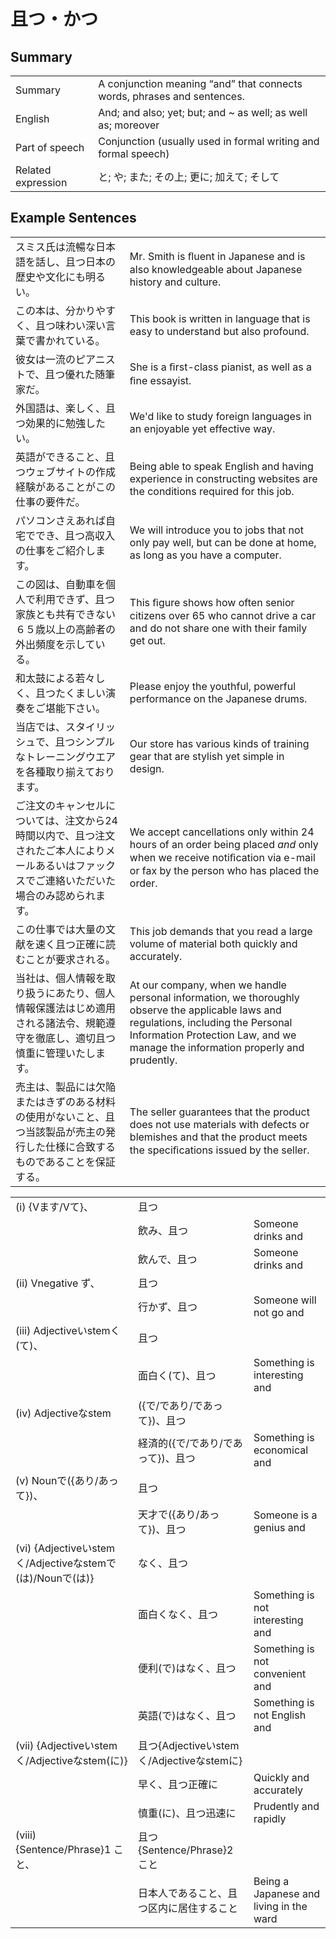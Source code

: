 # 且つ・かつ

## Summary

<table><tr>   <td>Summary</td>   <td>A conjunction meaning “and” that connects words, phrases and sentences.</td></tr><tr>   <td>English</td>   <td>And; and also; yet; but; and ~ as well; as well as; moreover</td></tr><tr>   <td>Part of speech</td>   <td>Conjunction (usually used in formal writing and formal speech)</td></tr><tr>   <td>Related expression</td>   <td>と; や; また; その上; 更に; 加えて; そして</td></tr></table>

## Example Sentences

<table><tr>   <td>スミス氏は流暢な日本語を話し、且つ日本の歴史や文化にも明るい。</td>   <td>Mr. Smith is ﬂuent in Japanese and is also knowledgeable about Japanese history and culture.</td></tr><tr>   <td>この本は、分かりやすく、且つ味わい深い言葉で書かれている。</td>   <td>This book is written in language that is easy to understand but also profound.</td></tr><tr>   <td>彼女は一流のピアニストで、且つ優れた随筆家だ。</td>   <td>She is a ﬁrst-class pianist, as well as a ﬁne essayist.</td></tr><tr>   <td>外国語は、楽しく、且つ効果的に勉強したい。</td>   <td>We'd like to study foreign languages in an enjoyable yet effective way.</td></tr><tr>   <td>英語ができること、且つウェブサイトの作成経験があることがこの仕事の要件だ。</td>   <td>Being able to speak English and having experience in constructing websites are the conditions required for this job.</td></tr><tr>   <td>パソコンさえあれば自宅ででき、且つ高収入の仕事をご紹介します。</td>   <td>We will introduce you to jobs that not only pay well, but can be done at home, as long as you have a computer.</td></tr><tr>   <td>この図は、自動車を個人で利用できず、且つ家族とも共有できない６５歳以上の高齢者の外出頻度を示している。</td>   <td>This ﬁgure shows how often senior citizens over 65 who cannot drive a car and do not share one with their family get out.</td></tr><tr>   <td>和太鼓による若々しく、且つたくましい演奏をご堪能下さい。</td>   <td>Please enjoy the youthful, powerful performance on the Japanese drums.</td></tr><tr>   <td>当店では、スタイリッシュで、且つシンプルなトレーニングウエアを各種取り揃えております。</td>   <td>Our store has various kinds of training gear that are stylish yet simple in design.</td></tr><tr>   <td>ご注文のキャンセルについては、注文から24時間以内で、且つ注文されたご本人によりメールあるいはファックスでご連絡いただいた場合のみ認められます。</td>   <td>We accept cancellations only within 24 hours of an order being placed <em>and</em> only when we receive notiﬁcation via e-mail or fax by the person who has placed the order.</td></tr><tr>   <td>この仕事では大量の文献を速く且つ正確に読むことが要求される。</td>   <td>This job demands that you read a large volume of material both quickly and accurately.</td></tr><tr>   <td>当社は、個人情報を取り扱うにあたり、個人情報保護法はじめ適用される諸法令、規範遵守を徹底し、適切且つ慎重に管理いたします。</td>   <td>At our company, when we handle personal information, we thoroughly observe the applicable laws and regulations, including the Personal Information Protection Law, and we manage the information properly and prudently.</td></tr><tr>   <td>売主は、製品には欠陥またはきずのある材料の使用がないこと、且つ当該製品が売主の発行した仕様に合致するものであることを保証する。</td>   <td>The seller guarantees that the product does not use materials with defects or blemishes and that the product meets the speciﬁcations issued by the seller.</td></tr></table>

<table class="table"><tbody><tr class="tr head"><td class="td"><span class="numbers">(i)</span> <span class="bold">{Vます/Vて}、</span></td><td class="td"><span class="concept">且つ</span></td><td class="td"></td></tr><tr class="tr"><td class="td"></td><td class="td"><span>飲み、</span><span class="concept">且つ</span></td><td class="td"><span>Someone drinks and</span></td></tr><tr class="tr"><td class="td"></td><td class="td"><span>飲んで、</span><span class="concept">且つ</span></td><td class="td"><span>Someone drinks and</span></td></tr><tr class="tr head"><td class="td"><span class="numbers">(ii)</span> <span class="bold">Vnegative ず、</span></td><td class="td"><span class="concept">且つ</span></td><td class="td"></td></tr><tr class="tr"><td class="td"></td><td class="td"><span>行かず、</span><span class="concept">且つ</span></td><td class="td"><span>Someone will not go and</span></td></tr><tr class="tr head"><td class="td"><span class="numbers">(iii)</span> <span class="bold">Adjectiveいstemく(て)、</span></td><td class="td"><span class="concept">且つ</span></td><td class="td"></td></tr><tr class="tr"><td class="td"></td><td class="td"><span>面白く(て)、</span><span class="concept">且つ</span></td><td class="td"><span>Something is interesting and</span></td></tr><tr class="tr head"><td class="td"><span class="numbers">(iv)</span> <span class="bold">Adjectiveなstem</span></td><td class="td"><span>({で/であり/であって})、</span><span class="concept">且つ</span></td><td class="td"></td></tr><tr class="tr"><td class="td"></td><td class="td"><span>経済的({で/であり/であって})、</span><span class="concept">且つ</span></td><td class="td"><span>Something is economical and</span></td></tr><tr class="tr head"><td class="td"><span class="numbers">(v)</span> <span class="bold">Nounで({あり/あって})、</span></td><td class="td"><span class="concept">且つ</span></td><td class="td"></td></tr><tr class="tr"><td class="td"></td><td class="td"><span>天才で({あり/あって})、</span><span class="concept">且つ</span></td><td class="td"><span>Someone is a genius and</span></td></tr><tr class="tr head"><td class="td"><span class="numbers">(vi)</span> <span class="bold">{Adjectiveいstemく/Adjectiveなstemで(は)/Nounで(は)}</span></td><td class="td"><span>なく、</span><span class="concept">且つ</span></td><td class="td"></td></tr><tr class="tr"><td class="td"></td><td class="td"><span>面白くなく、</span><span class="concept">且つ</span></td><td class="td"><span>Something is not interesting and</span></td></tr><tr class="tr"><td class="td"></td><td class="td"><span>便利(で)はなく、</span><span class="concept">且つ</span></td><td class="td"><span>Something is not convenient and</span></td></tr><tr class="tr"><td class="td"></td><td class="td"><span>英語(で)はなく、</span><span class="concept">且つ</span></td><td class="td"><span>Something is not English and</span></td></tr><tr class="tr head"><td class="td"><span class="numbers">(vii)</span> <span class="bold">{Adjectiveいstemく/Adjectiveなstem(に)}</span></td><td class="td"><span class="concept">且つ</span><span>{Adjectiveいstemく/Adjectiveなstemに}</span></td><td class="td"></td></tr><tr class="tr"><td class="td"></td><td class="td"><span>早く、</span><span class="concept">且つ</span><span>正確に</span></td><td class="td"><span>Quickly and accurately</span></td></tr><tr class="tr"><td class="td"></td><td class="td"><span>慎重(に)、</span><span class="concept">且つ</span><span>迅速に</span></td><td class="td"><span>Prudently and rapidly</span></td></tr><tr class="tr head"><td class="td"><span class="numbers">(viii)</span> <span class="bold">{Sentence/Phrase}1 こと、</span></td><td class="td"><span class="concept">且つ</span><span>{Sentence/Phrase}2 こと</span></td><td class="td"></td></tr><tr class="tr"><td class="td"></td><td class="td"><span>日本人であること、</span><span class="concept">且つ</span><span>区内に居住すること</span></td><td class="td"><span>Being a Japanese and living in the ward</span></td></tr></tbody></table>

